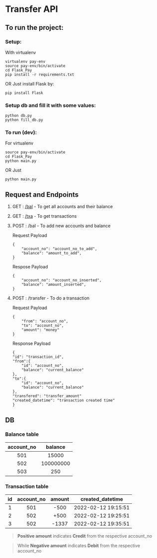 # Transfer API

## To run the project:

### Setup:

With virtualenv

```
virtualenv pay-env
source pay-env/bin/activate
cd Flask_Pay
pip install -r requirements.txt
```

OR
Just install Flask by:

```
pip install Flask
```

### Setup db and fill it with some values:

```
python db.py
python fill_db.py
```

### To run (dev):

For virtualenv

```
source pay-env/bin/activate
cd Flask_Pay
python main.py
```

OR Just

```
python main.py
```

## Request and Endpoints

1. GET : [/bal](http://127.0.0.1:5000/bal) - To get all accounts and their balance
2. GET : [/txa](http://127.0.0.1:5000/txa) - To get transactions
3. POST : /bal - To add new accounts and balance

    Request Payload

    ```
    {
        "account_no": "account_no_to_add",
        "balance": "amount_to_add",
    }
    ```

    Respose Payload

    ```
    {
        "account_no": "account_no_inserted",
        "balance": "amount_inserted",
    }
    ```

4. POST : /transfer - To do a transaction

    Request Payload

    ```
    {
        "from": "account_no",
        "to": "account_no",
        "amount": "money"
    }
    ```

    Response Payload

    ```
    {
    "id": "transaction_id",
    "from":{
        "id": "account_no",
        "balance": "current_balance"
    },
    "to":{
        "id": "account_no",
        "balance": "current_balance"
    },
    "transfered": "transfer_amount"
    "created_datetime": "transaction created time"
    }
    ```

## DB

### Balance table

| account_no |  balance  |
| :--------: | :-------: |
|    501     |   15000   |
|    502     | 100000000 |
|    503     |    250    |

### Transaction table

| id  | account_no | amount |  created_datetime   |
| :-: | :--------: | :----: | :-----------------: |
|  1  |    501     |  -500  | 2022-02-12 19:15:51 |
|  2  |    502     |  +500  | 2022-02-12 19:25:51 |
|  3  |    502     | -1337  | 2022-02-12 19:35:51 |

> **Positive amount** indicates **Credit** from the respective account_no

> While **Negative amount** indicates **Debit** from the respective account_no
